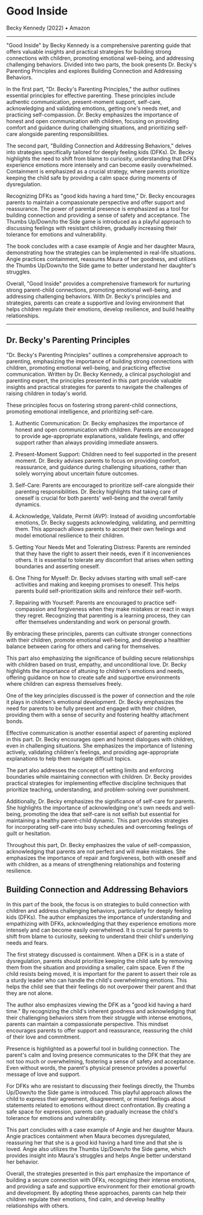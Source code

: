# Good Inside

Becky Kennedy (2022) • Amazon

***

"Good Inside" by Becky Kennedy is a comprehensive parenting guide that offers valuable insights and practical strategies for building strong connections with children, promoting emotional well-being, and addressing challenging behaviors. Divided into two parts, the book presents Dr. Becky's Parenting Principles and explores Building Connection and Addressing Behaviors.

In the first part, "Dr. Becky's Parenting Principles," the author outlines essential principles for effective parenting. These principles include authentic communication, present-moment support, self-care, acknowledging and validating emotions, getting one's needs met, and practicing self-compassion. Dr. Becky emphasizes the importance of honest and open communication with children, focusing on providing comfort and guidance during challenging situations, and prioritizing self-care alongside parenting responsibilities.

The second part, "Building Connection and Addressing Behaviors," delves into strategies specifically tailored for deeply feeling kids (DFKs). Dr. Becky highlights the need to shift from blame to curiosity, understanding that DFKs experience emotions more intensely and can become easily overwhelmed. Containment is emphasized as a crucial strategy, where parents prioritize keeping the child safe by providing a calm space during moments of dysregulation.

Recognizing DFKs as "good kids having a hard time," Dr. Becky encourages parents to maintain a compassionate perspective and offer support and reassurance. The power of parental presence is emphasized as a tool for building connection and providing a sense of safety and acceptance. The Thumbs Up/Down/to the Side game is introduced as a playful approach to discussing feelings with resistant children, gradually increasing their tolerance for emotions and vulnerability.

The book concludes with a case example of Angie and her daughter Maura, demonstrating how the strategies can be implemented in real-life situations. Angie practices containment, reassures Maura of her goodness, and utilizes the Thumbs Up/Down/to the Side game to better understand her daughter's struggles.

Overall, "Good Inside" provides a comprehensive framework for nurturing strong parent-child connections, promoting emotional well-being, and addressing challenging behaviors. With Dr. Becky's principles and strategies, parents can create a supportive and loving environment that helps children regulate their emotions, develop resilience, and build healthy relationships.

***

## Dr. Becky's Parenting Principles

"Dr. Becky's Parenting Principles" outlines a comprehensive approach to parenting, emphasizing the importance of building strong connections with children, promoting emotional well-being, and practicing effective communication. Written by Dr. Becky Kennedy, a clinical psychologist and parenting expert, the principles presented in this part provide valuable insights and practical strategies for parents to navigate the challenges of raising children in today's world.

These principles focus on fostering strong parent-child connections, promoting emotional intelligence, and prioritizing self-care. 

1. Authentic Communication: Dr. Becky emphasizes the importance of honest and open communication with children. Parents are encouraged to provide age-appropriate explanations, validate feelings, and offer support rather than always providing immediate answers. 

2. Present-Moment Support: Children need to feel supported in the present moment. Dr. Becky advises parents to focus on providing comfort, reassurance, and guidance during challenging situations, rather than solely worrying about uncertain future outcomes. 

3. Self-Care: Parents are encouraged to prioritize self-care alongside their parenting responsibilities. Dr. Becky highlights that taking care of oneself is crucial for both parents' well-being and the overall family dynamics. 

4. Acknowledge, Validate, Permit (AVP): Instead of avoiding uncomfortable emotions, Dr. Becky suggests acknowledging, validating, and permitting them. This approach allows parents to accept their own feelings and model emotional resilience to their children. 

5. Getting Your Needs Met and Tolerating Distress: Parents are reminded that they have the right to assert their needs, even if it inconveniences others. It is essential to tolerate any discomfort that arises when setting boundaries and asserting oneself. 

6. One Thing for Myself: Dr. Becky advises starting with small self-care activities and making and keeping promises to oneself. This helps parents build self-prioritization skills and reinforce their self-worth. 

7. Repairing with Yourself: Parents are encouraged to practice self-compassion and forgiveness when they make mistakes or react in ways they regret. Recognizing that parenting is a learning process, they can offer themselves understanding and work on personal growth. 

By embracing these principles, parents can cultivate stronger connections with their children, promote emotional well-being, and develop a healthier balance between caring for others and caring for themselves.

This part also emphasizing the significance of building secure relationships with children based on trust, empathy, and unconditional love. Dr. Becky highlights the importance of attuning to children's emotions and needs, offering guidance on how to create safe and supportive environments where children can express themselves freely.

One of the key principles discussed is the power of connection and the role it plays in children's emotional development. Dr. Becky emphasizes the need for parents to be fully present and engaged with their children, providing them with a sense of security and fostering healthy attachment bonds.

Effective communication is another essential aspect of parenting explored in this part. Dr. Becky encourages open and honest dialogues with children, even in challenging situations. She emphasizes the importance of listening actively, validating children's feelings, and providing age-appropriate explanations to help them navigate difficult topics.

The part also addresses the concept of setting limits and enforcing boundaries while maintaining connection with children. Dr. Becky provides practical strategies for implementing effective discipline techniques that prioritize teaching, understanding, and problem-solving over punishment.

Additionally, Dr. Becky emphasizes the significance of self-care for parents. She highlights the importance of acknowledging one's own needs and well-being, promoting the idea that self-care is not selfish but essential for maintaining a healthy parent-child dynamic. This part provides strategies for incorporating self-care into busy schedules and overcoming feelings of guilt or hesitation.

Throughout this part, Dr. Becky emphasizes the value of self-compassion, acknowledging that parents are not perfect and will make mistakes. She emphasizes the importance of repair and forgiveness, both with oneself and with children, as a means of strengthening relationships and fostering resilience.


## Building Connection and Addressing Behaviors

In this part of the book, the focus is on strategies to build connection with children and address challenging behaviors, particularly for deeply feeling kids (DFKs). The author emphasizes the importance of understanding and empathizing with DFKs, acknowledging that they experience emotions more intensely and can become easily overwhelmed. It is crucial for parents to shift from blame to curiosity, seeking to understand their child's underlying needs and fears.

The first strategy discussed is containment. When a DFK is in a state of dysregulation, parents should prioritize keeping the child safe by removing them from the situation and providing a smaller, calm space. Even if the child resists being moved, it is important for the parent to assert their role as a sturdy leader who can handle the child's overwhelming emotions. This helps the child see that their feelings do not overpower their parent and that they are not alone.

The author also emphasizes viewing the DFK as a "good kid having a hard time." By recognizing the child's inherent goodness and acknowledging that their challenging behaviors stem from their struggle with intense emotions, parents can maintain a compassionate perspective. This mindset encourages parents to offer support and reassurance, reassuring the child of their love and commitment.

Presence is highlighted as a powerful tool in building connection. The parent's calm and loving presence communicates to the DFK that they are not too much or overwhelming, fostering a sense of safety and acceptance. Even without words, the parent's physical presence provides a powerful message of love and support.

For DFKs who are resistant to discussing their feelings directly, the Thumbs Up/Down/to the Side game is introduced. This playful approach allows the child to express their agreement, disagreement, or mixed feelings about statements related to emotions without direct confrontation. By creating a safe space for expression, parents can gradually increase the child's tolerance for emotions and vulnerability.

This part concludes with a case example of Angie and her daughter Maura. Angie practices containment when Maura becomes dysregulated, reassuring her that she is a good kid having a hard time and that she is loved. Angie also utilizes the Thumbs Up/Down/to the Side game, which provides insight into Maura's struggles and helps Angie better understand her behavior.

Overall, the strategies presented in this part emphasize the importance of building a secure connection with DFKs, recognizing their intense emotions, and providing a safe and supportive environment for their emotional growth and development. By adopting these approaches, parents can help their children regulate their emotions, find calm, and develop healthy relationships with others.




